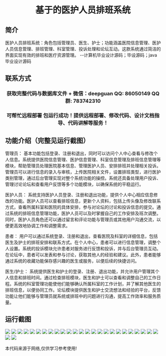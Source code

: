 <p><h1 align="center">基于的医护人员排班系统</h1></p>

## 简介
医护人员排班系统：角色包括管理员、医生、护士；功能涵盖医院信息管理、医护人员信息管理、排班管理、科室管理、投诉处理和论坛互动。这款系统通过简洁的界面实现有效的排班和医疗资源管理。    --计算机毕业设计源码；毕设源码；java毕业设计源码


## 联系方式
<p><h3 align="center">获取完整代码与数据库文件 + 微信：deepguan QQ: 86050149 QQ群: 783742310</h3></p>
<p><h3 align="center">可帮忙远程部署 包运行成功！提供远程部署、修改代码、设计文档指导、代码讲解等服务！</h3></p>

## 功能介绍（完整见运行截图）
管理员： 基本功能包括登录、注册和退出，同时可以访问个人中心查看与修改个人信息。系统提供医院信息管理、医护信息管理、科室信息管理及排班信息管理等模块，帮助管理员处理医院基本信息、管理医护人员、安排排班并处理相关投诉。管理员可以进行信息的录入与审核，上传医院相关文件，设置排班类型，进行医护类别管理，通过后台管理实现对整个系统功能的操控。系统还具备处理用户投诉、管理讨论论坛和查看用户反馈等多个功能模块，以确保系统的平稳运行。

医护人员： 系统支持医护人员登录、注册和退出功能，提供个人中心相应信息修改的功能。医护人员可以查看排班信息，更新个人资料，包括上传头像及修改联系方式，查看所属科室和医院的具体安排，参与对论坛的讨论和投诉信息的提交。通过系统的排班信息管理功能，医护人员可以及时掌握自己的工作安排及班次调整。同时，医护人员角色还可以通过留言和评论功能与管理员或其他用户沟通交流，以便更高效地协调工作和调整需求。

患者： 用户可以通过系统登录、注册和退出，查看医院及科室的详细信息，包括医生及护士的排班安排和联系方式。在个人中心，患者可以进行信息管理，调整个人设置。系统的投诉模块允许患者对服务进行反馈和投诉，并与后台管理员互动。在论坛中，患者可以发表和参与讨论，获取其他人的经验和建议。此外，患者能够通过系统的收藏功能保存感兴趣的医生或服务，以便后续的快捷访问。

医生/护士： 系统提供医生和护士的登录、注册、退出功能，并允许用户管理其个人信息和排班时间。通过检查排班模块，医生和护士可以查看和调整自己的工作日程。系统的科室管理功能使他们能够确认所属科室的工作计划，并了解其他医生的排班信息，以便协同工作。论坛模块提供医生和护士交流想法和经验的平台，反馈功能让他们能够与管理员就系统或排班中的问题进行沟通，提高工作效率和服务质量。


## 运行截图
![](img/001.jpg)
![](img/002.jpg)
![](img/003.jpg)
![](img/004.jpg)
![](img/005.jpg)
![](img/006.jpg)
![](img/007.jpg)
![](img/008.jpg)
![](img/009.jpg)
![](img/010.jpg)
![](img/011.jpg)
![](img/012.jpg)
![](img/013.jpg)
![](img/014.jpg)
![](img/015.jpg)
![](img/016.jpg)
![](img/017.jpg)
![](img/018.jpg)
![](img/019.jpg)
![](img/020.jpg)
![](img/021.jpg)
![](img/022.jpg)
![](img/023.jpg)
![](img/024.jpg)
![](img/025.jpg)
![](img/026.jpg)
![](img/027.jpg)

<p>本代码来源于网络,仅供学习参考使用!</p>
